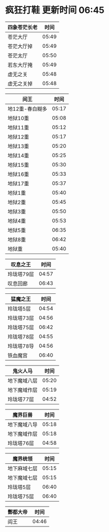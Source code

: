 # 疯狂打鞋 更新时间 06:45

| 四象苍茫长老   | 时间    |
|--------|-------|
| 苍茫大厅 | 05:49 |
| 苍茫大厅掉 | 05:49 |
| 苍茫太厅 | 05:50 |
| 若东大厅掩 | 05:49 |
| 虚无之关 | 05:48 |
| 虚无之关掉 | 05:48 |

| 间王   | 时间    |
|--------|-------|
| 地12重-春白糊多 | 05:17 |
| 地狱10重 | 05:08 |
| 地狱11重 | 05:12 |
| 地狱12重 | 05:17 |
| 地狱13重 | 05:20 |
| 地狱14重 | 05:25 |
| 地狱15重 | 05:30 |
| 地狱16重 | 05:33 |
| 地狱17重 | 05:37 |
| 地狱1重 | 05:40 |
| 地狱2重 | 05:45 |
| 地狱3重 | 05:50 |
| 地狱4重 | 05:53 |
| 地狱5重 | 06:35 |
| 地狱8重 | 06:42 |
| 地狱重 | 05:40 |

| 叹息之王   | 时间    |
|--------|-------|
| 玲珑塔79层 | 04:57 |
| 叹息回廊 | 06:43 |

| 猛魔之王   | 时间    |
|--------|-------|
| 玲珑塔5层 | 04:54 |
| 玲珑塔73层 | 04:56 |
| 玲珑塔75层 | 06:42 |
| 玲珑塔78层 | 04:55 |
| 玲珑塔78导 | 04:56 |
| 铁血魔宫 | 06:40 |

| 鬼火人马   | 时间    |
|--------|-------|
| 地下魔域八层 | 05:20 |
| 地下魔域作层 | 05:19 |
| 玲珑塔77层 | 04:52 |

| 魔界巨兽   | 时间    |
|--------|-------|
| 地下魔域八导 | 05:18 |
| 地下魔域作层 | 05:18 |
| 玲珑塔76层 | 04:58 |

| 魔界统领   | 时间    |
|--------|-------|
| 地下麻域七层 | 05:15 |
| 地下魔域七层 | 05:15 |
| 玲珑塔5层 | 06:40 |
| 玲珑塔75层 | 06:40 |

| 酆都大帝   | 时间    |
|--------|-------|
| 阎王 | 04:46 |